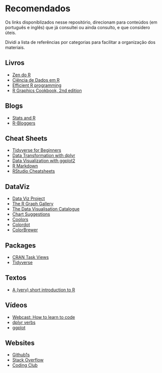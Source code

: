 # Recomendados

Os links disponiblizados nesse repositório, direcionam para conteúdos (em português e inglês) 
que já consultei ou ainda consulto, e que considero úteis.

Dividi a lista de referências por categorias para facilitar a organização dos materiais.

## Livros

- [Zen do R](https://curso-r.github.io/zen-do-r/index.html)
- [Ciência de Dados em R](https://livro.curso-r.com/index.html)
- [Efficient R programming](https://csgillespie.github.io/efficientR/)
- [R Graphics Cookbook, 2nd edition](https://r-graphics.org/)

## Blogs

- [Stats and R](https://statsandr.com/)
- [R-Bloggers](https://www.r-bloggers.com)

## Cheat Sheets

- [Tidyverse for Beginners](https://datacamp-community-prod.s3.amazonaws.com/e63a8f6b-2aa3-4006-89e0-badc294b179c)
- [Data Transformation with dplyr](https://cdn.rawgit.com/rstudio/cheatsheets/85b5a5e2/data-transformation.pdf)
- [Data Visualization with ggplot2](https://cdn.rawgit.com/rstudio/cheatsheets/85b5a5e2/data-visualization-2.1.pdf)
- [R Markdown](https://www.rstudio.com/wp-content/uploads/2015/02/rmarkdown-cheatsheet.pdf)
- [RStudio Cheatsheets](https://www.rstudio.com/resources/cheatsheets/)

## DataViz

- [Data Viz Project](https://datavizproject.com/)
- [The R Graph Gallery](http://www.r-graph-gallery.com/)
- [The Data Visualisation Catalogue](https://datavizcatalogue.com/about.html)
- [Chart Suggestions](https://extremepresentation.typepad.com/files/choosing-a-good-chart-09.pdf)
- [Coolors](https://coolors.co/)
- [Colordot](https://color.hailpixel.com/#)
- [ColorBrewer](https://colorbrewer2.org/#type=sequential&scheme=BuGn&n=3)

## Packages

- [CRAN Task Views](https://cran.r-project.org/web/views/)
- [Tidyverse](https://www.tidyverse.org/)

## Textos

- [A (very) short introduction to R](https://cran.r-project.org/doc/contrib/Torfs+Brauer-Short-R-Intro.pdf)

## Vídeos

- [Webcast: How to learn to code](https://www.nature.com/articles/d41586-021-01638-z)
- [dplyr verbs](https://calmcode.io/dplyr-verbs/introduction.html)
- [ggplot](https://calmcode.io/ggplot/introduction.html)

## Websites

- [Github1s](https://calmcode.io/websites/github1s.html)
- [Stack Overflow](https://stackoverflow.com/)
- [Coding Club](https://ourcodingclub.github.io/)
